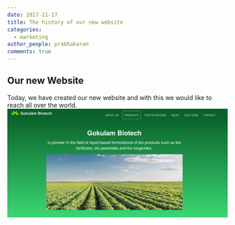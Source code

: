 ```yaml
---
date: 2017-11-17
title: The history of our new website
categories:
  - marketing
author_people: prabhakaran
comments: true
---
```

## Our new Website
Today, we have created our new website and with this we would like to reach all over the world.
![OurNewWebsite](/images/blog/post1.png)
